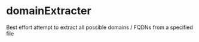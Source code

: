 # domainExtracter
Best effort attempt to extract all possible domains / FQDNs from a specified file
